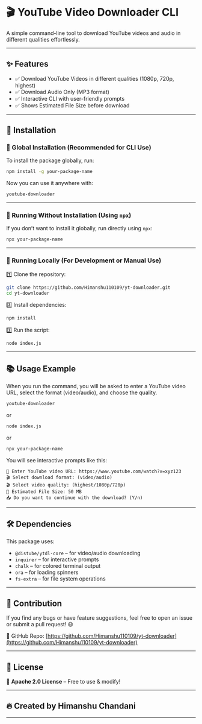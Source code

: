 

# 🎬 YouTube Video Downloader CLI

A simple command-line tool to download YouTube videos and audio in different qualities effortlessly.

---



## ✨ Features

- ✅ Download YouTube Videos in different qualities (1080p, 720p, highest)
- ✅ Download Audio Only (MP3 format)
- ✅ Interactive CLI with user-friendly prompts
- ✅ Shows Estimated File Size before download

---

## 📌 Installation

### 🔹 Global Installation (Recommended for CLI Use)

To install the package globally, run:

```bash
npm install -g your-package-name
```

Now you can use it anywhere with:

```bash
youtube-downloader
```

---

### 🔹 Running Without Installation (Using `npx`)

If you don’t want to install it globally, run directly using `npx`:

```bash
npx your-package-name
```

---

### 🔹 Running Locally (For Development or Manual Use)

1️⃣ Clone the repository:

```bash
git clone https://github.com/Himanshu110109/yt-downloader.git
cd yt-downloader
```

2️⃣ Install dependencies:

```bash
npm install
```

3️⃣ Run the script:

```bash
node index.js
```

---

## 📚 Usage Example

When you run the command, you will be asked to enter a YouTube video URL, select the format (video/audio), and choose the quality.

```bash
youtube-downloader
```

or

```bash
node index.js
```

or

```bash
npx your-package-name
```

You will see interactive prompts like this:

```
🔗 Enter YouTube video URL: https://www.youtube.com/watch?v=xyz123  
🎬 Select download format: (video/audio)  
🎬 Select video quality: (highest/1080p/720p)  
📂 Estimated File Size: 50 MB  
📥 Do you want to continue with the download? (Y/n)
```

---

## 🛠 Dependencies

This package uses:

- `@distube/ytdl-core` – for video/audio downloading
- `inquirer` – for interactive prompts
- `chalk` – for colored terminal output
- `ora` – for loading spinners
- `fs-extra` – for file system operations

---

## 🤝 Contribution

If you find any bugs or have feature suggestions, feel free to open an issue or submit a pull request! 😃

🔗 GitHub Repo: [https://github.com/Himanshu110109/yt-downloader](https://github.com/Himanshu110109/yt-downloader)

---

## 📜 License

📝 **Apache 2.0 License** – Free to use & modify!

---

## 🔥 Created by Himanshu Chandani

---